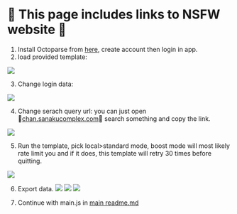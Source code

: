 # :underage: This page includes links to NSFW website :underage:
1. Install Octoparse from [here](https://www.octoparse.com/download/windows), create account then login in app.
2. load provided template:

![](https://i.yatsukiko.me/XoCI8/SIHelide31.png/raw)

3. Change login data:

![](https://i.yatsukiko.me/XoCI8/GohUsicI76.png/raw)

4. Change serach query url:
you can just open :underage:[chan.sanakucomplex.com](https://chan.sankakucomplex.com):underage: search something and copy the link.

![](https://i.yatsukiko.me/XoCI8/bAkONUMo20.png/raw)

5. Run the template, pick local>standard mode, boost mode will most likely rate limit you and if it does, this template will retry 30 times before quitting.

![](https://i.yatsukiko.me/XoCI8/lumuFoLU94.png/raw)

6. Export data.
![](https://i.yatsukiko.me/XoCI8/BEMObunu43.png/raw)
![](https://i.yatsukiko.me/XoCI8/BIQeHeDu49.png/raw)
![](https://i.yatsukiko.me/XoCI8/jAdINaga07.png/raw)

7. Continue with main.js in [main readme.md](github.com/yatsukiko/SankakuScraperLora/readme.md)
